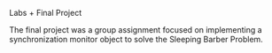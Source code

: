 Labs + Final Project

The final project was a group assignment focused on implementing a synchronization monitor object to solve the Sleeping Barber Problem.
